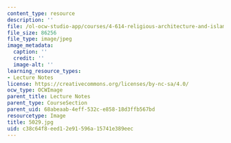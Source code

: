 ```yaml
---
content_type: resource
description: ''
file: /ol-ocw-studio-app/courses/4-614-religious-architecture-and-islamic-cultures-fall-2002/c38c64f8eed12e91596a15741e389eec_5029.jpg
file_size: 86256
file_type: image/jpeg
image_metadata:
  caption: ''
  credit: ''
  image-alt: ''
learning_resource_types:
- Lecture Notes
license: https://creativecommons.org/licenses/by-nc-sa/4.0/
ocw_type: OCWImage
parent_title: Lecture Notes
parent_type: CourseSection
parent_uid: 68abeaab-4eff-532c-e858-18d3ffb567bd
resourcetype: Image
title: 5029.jpg
uid: c38c64f8-eed1-2e91-596a-15741e389eec
---
```

